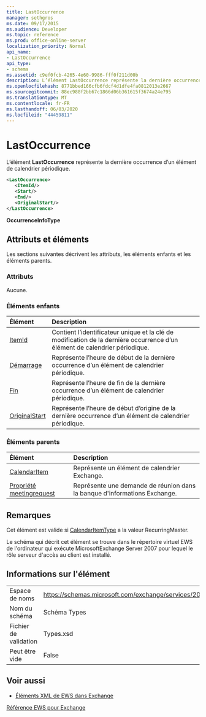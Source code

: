 ```yaml
---
title: LastOccurrence
manager: sethgros
ms.date: 09/17/2015
ms.audience: Developer
ms.topic: reference
ms.prod: office-online-server
localization_priority: Normal
api_name:
- LastOccurrence
api_type:
- schema
ms.assetid: c9ef0fcb-4265-4e60-9986-fff0f211d00b
description: L’élément LastOccurrence représente la dernière occurrence d’un élément de calendrier périodique.
ms.openlocfilehash: 8771bbed166cfb6fdcf4d1dfe4fa0812013e2667
ms.sourcegitcommit: 88ec988f2bb67c1866d06b361615f3674a24e795
ms.translationtype: MT
ms.contentlocale: fr-FR
ms.lasthandoff: 06/03/2020
ms.locfileid: "44459811"
---
```

# <a name="lastoccurrence"></a>LastOccurrence

L’élément **LastOccurrence** représente la dernière occurrence d’un élément de calendrier périodique. 
  
```xml
<LastOccurrence>
   <ItemId/>
   <Start/>
   <End/>
   <OriginalStart/>
</LastOccurrence>
```

 **OccurrenceInfoType**
## <a name="attributes-and-elements"></a>Attributs et éléments

Les sections suivantes décrivent les attributs, les éléments enfants et les éléments parents.
  
### <a name="attributes"></a>Attributs

Aucune.
  
### <a name="child-elements"></a>Éléments enfants

|**Élément**|**Description**|
|:-----|:-----|
|[ItemId](itemid.md) <br/> |Contient l’identificateur unique et la clé de modification de la dernière occurrence d’un élément de calendrier périodique.  <br/> |
|[Démarrage](start.md) <br/> |Représente l’heure de début de la dernière occurrence d’un élément de calendrier périodique.  <br/> |
|[Fin](end-ex15websvcsotherref.md) <br/> |Représente l’heure de fin de la dernière occurrence d’un élément de calendrier périodique.  <br/> |
|[OriginalStart](originalstart.md) <br/> |Représente l’heure de début d’origine de la dernière occurrence d’un élément de calendrier périodique.  <br/> |
   
### <a name="parent-elements"></a>Éléments parents

|**Élément**|**Description**|
|:-----|:-----|
|[CalendarItem](calendaritem.md) <br/> |Représente un élément de calendrier Exchange.  <br/> |
|[Propriété meetingrequest](meetingrequest.md) <br/> |Représente une demande de réunion dans la banque d'informations Exchange.  <br/> |
   
## <a name="remarks"></a>Remarques

Cet élément est valide si [CalendarItemType](calendaritemtype.md) a la valeur RecurringMaster. 
  
Le schéma qui décrit cet élément se trouve dans le répertoire virtuel EWS de l'ordinateur qui exécute MicrosoftExchange Server 2007 pour lequel le rôle serveur d'accès au client est installé.
  
## <a name="element-information"></a>Informations sur l'élément

|||
|:-----|:-----|
|Espace de noms  <br/> |https://schemas.microsoft.com/exchange/services/2006/types  <br/> |
|Nom du schéma  <br/> |Schéma Types  <br/> |
|Fichier de validation  <br/> |Types.xsd  <br/> |
|Peut être vide  <br/> |False  <br/> |
   
## <a name="see-also"></a>Voir aussi



- [Éléments XML de EWS dans Exchange](ews-xml-elements-in-exchange.md)
  
[Référence EWS pour Exchange](ews-reference-for-exchange.md)

